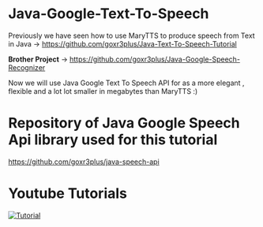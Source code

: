 # Java-Google-Text-To-Speech
Previously we have seen how to use MaryTTS to produce speech from Text in Java -> https://github.com/goxr3plus/Java-Text-To-Speech-Tutorial

**Brother Project** -> https://github.com/goxr3plus/Java-Google-Speech-Recognizer

Now we will use Java Google Text To Speech API for as a more elegant , flexible and a lot lot smaller in megabytes than MaryTTS :)

# Repository of Java Google Speech Api library used for this tutorial

https://github.com/goxr3plus/java-speech-api


# Youtube Tutorials

[![Tutorial](http://img.youtube.com/vi/42-ZqfPYmVw/0.jpg)](https://www.youtube.com/watch?v=42-ZqfPYmVw)

